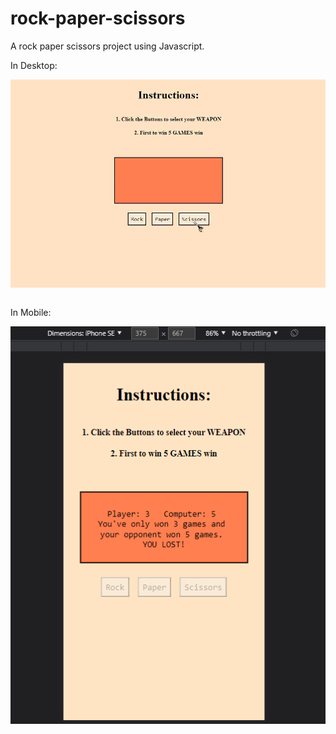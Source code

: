 # rock-paper-scissors
A rock paper scissors project using Javascript. 
&nbsp;
&nbsp;

In Desktop:

<img src="img\rpsDesktop.png"
     alt="Image of rps in Desktop"
     style="float: left; margin-right: 10px;" />
&nbsp;
&nbsp;

In Mobile:

<img src="img\rpsMobile.png"
     alt="Image of rps in Mobile"
     style="float: left; margin-right: 10px;" />